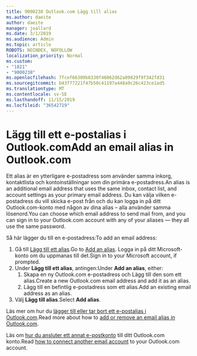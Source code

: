 ```yaml
---
title: 9000238 Outlook.com Lägg till alias
ms.author: daeite
author: daeite
manager: joallard
ms.date: 3/1/2019
ms.audience: Admin
ms.topic: article
ROBOTS: NOINDEX, NOFOLLOW
localization_priority: Normal
ms.custom:
- "1821"
- "9000238"
ms.openlocfilehash: 7fcef66309b6330f46062d62a89829f9f342fd31
ms.sourcegitcommit: b43f77221f47b50c41197a448a9c26c423ce1ad5
ms.translationtype: MT
ms.contentlocale: sv-SE
ms.lasthandoff: 11/15/2019
ms.locfileid: "36542719"
---
```

# <a name="add-an-email-alias-in-outlookcom"></a><span data-ttu-id="cd7bb-102">Lägg till ett e-postalias i Outlook.com</span><span class="sxs-lookup"><span data-stu-id="cd7bb-102">Add an email alias in Outlook.com</span></span>

<span data-ttu-id="cd7bb-103">Ett alias är en ytterligare e-postadress som använder samma inkorg, kontaktlista och kontoinställningar som din primära e-postadress.</span><span class="sxs-lookup"><span data-stu-id="cd7bb-103">An alias is an additional email address that uses the same inbox, contact list, and account settings as your primary email address.</span></span> <span data-ttu-id="cd7bb-104">Du kan välja vilken e-postadress du vill skicka e-post från och du kan logga in på ditt Outlook.com-konto med någon av dina alias – alla använder samma lösenord.</span><span class="sxs-lookup"><span data-stu-id="cd7bb-104">You can choose which email address to send mail from, and you can sign in to your Outlook.com account with any of your aliases — they all use the same password.</span></span>

<span data-ttu-id="cd7bb-105">Så här lägger du till en e-postadress:</span><span class="sxs-lookup"><span data-stu-id="cd7bb-105">To add an email address:</span></span>

1. <span data-ttu-id="cd7bb-106">Gå till [Lägg till ett alias](https://go.microsoft.com/fwlink/p/?linkid=864833).</span><span class="sxs-lookup"><span data-stu-id="cd7bb-106">Go to [Add an alias](https://go.microsoft.com/fwlink/p/?linkid=864833).</span></span> <span data-ttu-id="cd7bb-107">Logga in på ditt Microsoft-konto om du uppmanas till det.</span><span class="sxs-lookup"><span data-stu-id="cd7bb-107">Sign in to your Microsoft account, if prompted.</span></span>
2. <span data-ttu-id="cd7bb-108">Under **Lägg till ett alias**, antingen:</span><span class="sxs-lookup"><span data-stu-id="cd7bb-108">Under **Add an alias**, either:</span></span>
    1. <span data-ttu-id="cd7bb-109">Skapa en ny Outlook.com e-postadress och Lägg till den som ett alias.</span><span class="sxs-lookup"><span data-stu-id="cd7bb-109">Create a new Outlook.com email address and add it as an alias.</span></span>
    2. <span data-ttu-id="cd7bb-110">Lägg till en befintlig e-postadress som ett alias.</span><span class="sxs-lookup"><span data-stu-id="cd7bb-110">Add an existing email address as an alias.</span></span>
3. <span data-ttu-id="cd7bb-111">Välj **Lägg till alias**.</span><span class="sxs-lookup"><span data-stu-id="cd7bb-111">Select **Add alias**.</span></span>

<span data-ttu-id="cd7bb-112">Läs mer om hur du [lägger till eller tar bort ett e-postalias i Outlook.com](https://support.office.com/article/459b1989-356d-40fa-a689-8f285b13f1f2?wt.mc_id=Office_Outlook_com_Alchemy).</span><span class="sxs-lookup"><span data-stu-id="cd7bb-112">Read more about how to [add or remove an email alias in Outlook.com](https://support.office.com/article/459b1989-356d-40fa-a689-8f285b13f1f2?wt.mc_id=Office_Outlook_com_Alchemy).</span></span>  

<span data-ttu-id="cd7bb-113">Läs om [hur du ansluter ett annat e-postkonto](https://support.office.com/article/c5224df4-5885-4e79-91ba-523aa743f0ba?wt.mc_id=Office_Outlook_com_Alchemy) till ditt Outlook.com konto.</span><span class="sxs-lookup"><span data-stu-id="cd7bb-113">Read [how to connect another email account](https://support.office.com/article/c5224df4-5885-4e79-91ba-523aa743f0ba?wt.mc_id=Office_Outlook_com_Alchemy) to your Outlook.com account.</span></span>